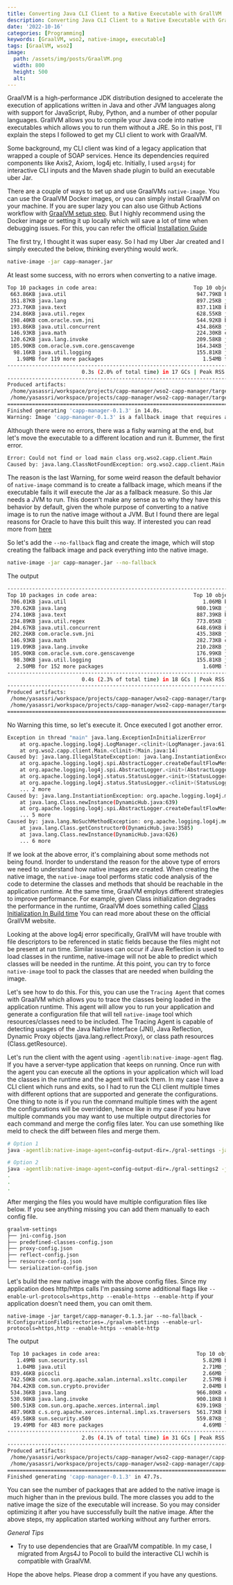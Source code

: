 ```yaml
---
title: Converting Java CLI Client to a Native Executable with GrallVM
description: Converting Java CLI Client to a Native Executable with GrallVM
date: '2022-10-16'
categories: [Programming]
keywords: [GraalVM, wso2, native-image, executable]
tags: [GraalVM, wso2]
image:
  path: /assets/img/posts/GraalVM.png
  width: 800
  height: 500
  alt:
---
```


GraalVM is a high-performance JDK distribution designed to accelerate the execution of applications written in Java and other JVM languages along with support for JavaScript, Ruby, Python, and a number of other popular languages. GrallVM allows you to compile your Java code into native executables which allows you to run them without a JRE. So in this post, I'll explain the steps I followed to get my CLI client to work with GraalVM. 

Some background, my CLI client was kind of a legacy application that wrapped a couple of SOAP services. Hence its dependencies required components like Axis2, Axiom, log4j etc. Initially, I used `args4j` for interactive CLI inputs and the Maven shade plugin to build an executable uber Jar.

There are a couple of ways to set up and use GraalVMs `native-image`. You can use the GraalVM Docker images, or you can simply install GraalVM on your machine. If you are super lazy you can also use Github Actions workflow with [GraalVM setup step](https://github.com/marketplace/actions/github-action-for-graalvm). But I highly recommend using the Docker image or setting it up locally which will save a lot of time when debugging issues. For this, you can refer the official [Installation Guide](https://www.graalvm.org/java/quickstart/)

The first try, I thought it was super easy. So I had my Uber Jar created and I simply executed the below, thinking everything would work.

```sh
native-image -jar capp-manager.jar
```

At least some success, with no errors when converting to a native image.

```sh
Top 10 packages in code area:                               Top 10 object types in image heap:
 663.86KB java.util                                          947.79KB byte[] for code metadata
 351.87KB java.lang                                          897.25KB java.lang.String
 273.76KB java.text                                          837.11KB byte[] for general heap data
 234.86KB java.util.regex                                    628.55KB java.lang.Class
 198.40KB com.oracle.svm.jni                                 544.92KB byte[] for java.lang.String
 193.86KB java.util.concurrent                               434.86KB java.util.HashMap$Node
 146.93KB java.math                                          224.30KB com.oracle.svm.core.hub.DynamicHubCompanion
 120.62KB java.lang.invoke                                   209.58KB java.util.HashMap$Node[]
 105.90KB com.oracle.svm.core.genscavenge                    164.34KB java.lang.String[]
  98.16KB java.util.logging                                  155.81KB java.util.concurrent.ConcurrentHashMap$Node
   1.98MB for 119 more packages                                1.54MB for 786 more object types
------------------------------------------------------------------------------------------------------------------------
                        0.3s (2.0% of total time) in 17 GCs | Peak RSS: 3.30GB | CPU load: 8.23
------------------------------------------------------------------------------------------------------------------------
Produced artifacts:
 /home/yasassri/workspace/projects/capp-manager/wso2-capp-manager/target/capp-manager-0.1.3 (executable)
 /home/yasassri/workspace/projects/capp-manager/wso2-capp-manager/target/capp-manager-0.1.3.build_artifacts.txt (txt)
========================================================================================================================
Finished generating 'capp-manager-0.1.3' in 14.0s.
Warning: Image 'capp-manager-0.1.3' is a fallback image that requires a JDK for execution (use --no-fallback to suppress fallback image generation and to print more detailed information why a fallback image was necessary).
```

Although there were no errors, there was a fishy warning at the end, but let's move the executable to a different location and run it. Bummer, the first error. 

```sh
Error: Could not find or load main class org.wso2.capp.client.Main
Caused by: java.lang.ClassNotFoundException: org.wso2.capp.client.Main
```

The reason is the last Warning, for some weird reason the default behavior of `native-image` command is to create a fallback image, which means if the executable fails it will execute the Jar as a fallback measure. So this Jar needs a JVM to run. This doesn't make any sense as to why they have this behavior by default, given the whole purpose of converting to a native image is to run the native image without a JVM. But I found there are legal reasons for Oracle to have this built this way. If interested you can read more from [here](https://github.com/oracle/GraalVM/issues/2648)

So let's add the `--no-fallback` flag and create the image, which will stop creating the fallback image and pack everything into the native image. 

```sh
native-image -jar capp-manager.jar --no-fallback
```

The output

```sh
------------------------------------------------------------------------------------------------------------------------
Top 10 packages in code area:                               Top 10 object types in image heap:
 706.01KB java.util                                            1.06MB byte[] for code metadata
 370.62KB java.lang                                          980.19KB java.lang.String
 274.10KB java.text                                          887.39KB byte[] for general heap data
 234.89KB java.util.regex                                    773.05KB java.lang.Class
 204.67KB java.util.concurrent                               648.69KB byte[] for java.lang.String
 202.26KB com.oracle.svm.jni                                 435.38KB java.util.HashMap$Node
 146.93KB java.math                                          282.73KB com.oracle.svm.core.hub.DynamicHubCompanion
 119.09KB java.lang.invoke                                   210.28KB java.util.HashMap$Node[]
 105.90KB com.oracle.svm.core.genscavenge                    176.99KB java.lang.String[]
  98.30KB java.util.logging                                  155.81KB java.util.concurrent.ConcurrentHashMap$Node
   2.50MB for 152 more packages                                1.60MB for 829 more object types
------------------------------------------------------------------------------------------------------------------------
                        0.4s (2.3% of total time) in 18 GCs | Peak RSS: 3.47GB | CPU load: 7.80
------------------------------------------------------------------------------------------------------------------------
Produced artifacts:
 /home/yasassri/workspace/projects/capp-manager/wso2-capp-manager/target/capp-manager-0.1.3 (executable)
 /home/yasassri/workspace/projects/capp-manager/wso2-capp-manager/target/capp-manager-0.1.3.build_artifacts.txt (txt)
========================================================================================================================
```

No Warning this time, so let's execute it. Once executed I got another error.

```sh
Exception in thread "main" java.lang.ExceptionInInitializerError
	at org.apache.logging.log4j.LogManager.<clinit>(LogManager.java:61)
	at org.wso2.capp.client.Main.<clinit>(Main.java:14)
Caused by: java.lang.IllegalStateException: java.lang.InstantiationException: org.apache.logging.log4j.message.DefaultFlowMessageFactory
	at org.apache.logging.log4j.spi.AbstractLogger.createDefaultFlowMessageFactory(AbstractLogger.java:246)
	at org.apache.logging.log4j.spi.AbstractLogger.<init>(AbstractLogger.java:144)
	at org.apache.logging.log4j.status.StatusLogger.<init>(StatusLogger.java:105)
	at org.apache.logging.log4j.status.StatusLogger.<clinit>(StatusLogger.java:85)
	... 2 more
Caused by: java.lang.InstantiationException: org.apache.logging.log4j.message.DefaultFlowMessageFactory
	at java.lang.Class.newInstance(DynamicHub.java:639)
	at org.apache.logging.log4j.spi.AbstractLogger.createDefaultFlowMessageFactory(AbstractLogger.java:244)
	... 5 more
Caused by: java.lang.NoSuchMethodException: org.apache.logging.log4j.message.DefaultFlowMessageFactory.<init>()
	at java.lang.Class.getConstructor0(DynamicHub.java:3585)
	at java.lang.Class.newInstance(DynamicHub.java:626)
	... 6 more
```

If we look at the above error, it's complaining about some methods not being found. Inorder to understand the reason for the above type of errors we need to understand how native images are created. When creating the native image, the `native-image` tool performs static code analysis of the code to determine the classes and methods that should be reachable in the application runtime. At the same time, GraalVM employs different strategies to improve performance. For example, given Class initialization degrades the performance in the runtime, GraalVM does something called [Class Initialization In Build time](https://www.graalvm.org/22.2/reference-manual/native-image/optimizations-and-performance/ClassInitialization/) You can read more about these on the official GrallVM website.

Looking at the above log4j error specifically, GrallVM will have trouble with file descriptors to be referenced in static fields because the files might not be present at run time. Similar issues can occur if Java Reflection is used to load classes in the runtime, native-image will not be able to predict which classes will be needed in the runtime. At this point, you can try to force `native-image` tool to pack the classes that are needed when building the image. 

Let's see how to do this. For this, you can use the `Tracing Agent` that comes with GraalVM which allows you to trace the classes being loaded in the application runtime. This agent will allow you to run your application and generate a configuration file that will tell `native-image` tool which resources/classes need to be included. The Tracing Agent is capable of detecting usages of the Java Native Interface (JNI), Java Reflection, Dynamic Proxy objects (java.lang.reflect.Proxy), or class path resources (Class.getResource). 

Let's run the client with the agent using `-agentlib:native-image-agent` flag. If you have a server-type application that keeps on running. Once run with the agent you can execute all the options in your application which will load the classes in the runtime and the agent will track them. In my case I have a CLI client which runs and exits, so I had to run the CLI client multiple times with different options that are supported and generate the configurations. One thing to note is if you run the command multiple times with the agent the configurations will be overridden, hence like in my case if you have multiple commands you may want to use multiple output directories for each command and merge the config files later. You can use something like meld to check the diff between files and merge them.  

```sh
# Option 1
java -agentlib:native-image-agent=config-output-dir=./gral-settings -jar capp-manager-0.1.3.jar list-apps --server https://localhost:9443 --username admin --password admin

# Option 2
java -agentlib:native-image-agent=config-output-dir=./gral-settings2 -jar capp-manager-0.1.3.jar download --server https://localhost:9443 --username admin --password admin --app-name HelloCompositeExporter --destination ./
.
.
.
```

After merging the files you would have multiple configuration files like below. If you see anything missing you can add them manually to each config file. 

```sh
graalvm-settings
├── jni-config.json
├── predefined-classes-config.json
├── proxy-config.json
├── reflect-config.json
├── resource-config.json
└── serialization-config.json
```

Let's build the new native image with the above config files. Since my application does http/https calls I'm passing some additional flags like `--enable-url-protocols=https,http --enable-https --enable-http` if your application doesn't need them, you can omit them. 

```
native-image -jar target/capp-manager-0.1.3.jar --no-fallback -H:ConfigurationFileDirectories=./graalvm-settings --enable-url-protocols=https,http --enable-https --enable-http
```

The output

```sh
 Top 10 packages in code area:                               Top 10 object types in image heap:
   1.49MB sun.security.ssl                                     5.82MB byte[] for code metadata
   1.04MB java.util                                            2.71MB java.lang.String
 839.46KB picocli                                              2.66MB java.lang.Class
 742.50KB com.sun.org.apache.xalan.internal.xsltc.compiler     2.57MB byte[] for general heap data
 704.42KB com.sun.crypto.provider                              2.04MB byte[] for java.lang.String
 534.36KB java.lang                                          966.80KB com.oracle.svm.core.hub.DynamicHubCompanion
 530.98KB java.lang.invoke                                   900.18KB byte[] for embedded resources
 500.51KB com.sun.org.apache.xerces.internal.impl            639.19KB java.util.HashMap$Node
 487.96KB c.s.org.apache.xerces.internal.impl.xs.traversers  561.73KB byte[] for reflection metadata
 459.58KB sun.security.x509                                  559.87KB java.lang.String[]
  19.49MB for 483 more packages                                4.69MB for 2238 more object types
------------------------------------------------------------------------------------------------------------------------
                        2.0s (4.1% of total time) in 31 GCs | Peak RSS: 6.35GB | CPU load: 8.25
------------------------------------------------------------------------------------------------------------------------
Produced artifacts:
 /home/yasassri/workspace/projects/capp-manager/wso2-capp-manager/capp-manager-0.1.3 (executable)
 /home/yasassri/workspace/projects/capp-manager/wso2-capp-manager/capp-manager-0.1.3.build_artifacts.txt (txt)
========================================================================================================================
Finished generating 'capp-manager-0.1.3' in 47.7s.
```

You can see the number of packages that are added to the native image is much higher than in the previous build. The more classes you add to the native image the size of the executable will increase. So you may consider optimizing it after you have successfully built the native image. After the above steps, my application started working without any further errors.

*General Tips*

- Try to use dependencies that are GraalVM compatible. In my case, I migrated from Args4J to Pocoli to build the interactive CLI wchih is compatible with GraalVM.

Hope the above helps. Please drop a comment if you have any questions. 